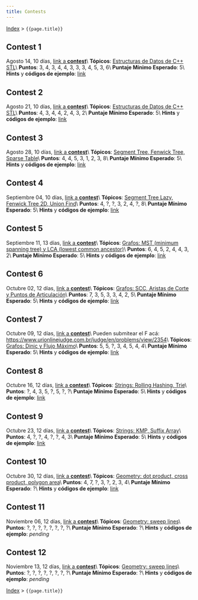 ```yaml
---
title: Contests
---
```


[Index](index) > ```{{page.title}}```

## Contest 1
Agosto 14, 10 días, [link a **contest**](https://vjudge.net/contest/389271)\\
**Tópicos**: [Estructuras de Datos de C++ STL](resources/data_structures)\\
**Puntos**: 3, 4, 3, 4, 4, 3, 3, 3, 4, 5, 3, 6\\
**Puntaje Mínimo Esperado**: 5\\
**Hints** y **códigos de ejemplo**: [link](hints/contest1)

## Contest 2
Agosto 21, 10 días, [link a **contest**](https://vjudge.net/contest/390579)\\
**Tópicos**: [Estructuras de Datos de C++ STL](resources/data_structures)\\
**Puntos**: 4, 3, 4, 4, 2, 4, 3, 2\\
**Puntaje Mínimo Esperado**: 5\\
**Hints** y **códigos de ejemplo**: [link](hints/contest2)

## Contest 3
Agosto 28, 10 días, [link a **contest**](https://vjudge.net/contest/391596)\\
**Tópicos**: [Segment Tree, Fenwick Tree, Sparse Table](resources/data_structures)\\
**Puntos**: 4, 4, 5, 3, 1, 2, 3, 8\\
**Puntaje Mínimo Esperado**: 5\\
**Hints** y **códigos de ejemplo**: [link](hints/contest3)

## Contest 4
Septiembre 04, 10 días, [link a **contest**](https://vjudge.net/contest/392902)\\
**Tópicos**: [Segment Tree Lazy, Fenwick Tree 2D, Union Find](resources/data_structures)\\
**Puntos**: 4, ?, ?, 3, 2, 4, ?, 8\\
**Puntaje Mínimo Esperado**: 5\\
**Hints** y **códigos de ejemplo**: [link](hints/contest4)

## Contest 5
Septiembre 11, 13 días, [link a **contest**](https://vjudge.net/contest/394087)\\
**Tópicos**: [Grafos: MST (minimum spanning tree) y LCA (lowest common ancestor)](resources/graphs)\\
**Puntos**: 6, 4, 5, 2, 4, 4, 3, 2\\
**Puntaje Mínimo Esperado**: 5\\
**Hints** y **códigos de ejemplo**: [link](hints/contest5)

## Contest 6
Octubre 02, 12 días, [link a **contest**](https://vjudge.net/contest/398634)\\
**Tópicos**: [Grafos: SCC, Aristas de Corte y Puntos de Articulación](resources/graphs)\\
**Puntos**: 7, 3, 5, 3, 3, 4, 2, 5\\
**Puntaje Mínimo Esperado**: 5\\
**Hints** y **códigos de ejemplo**: [link](hints/contest6)

## Contest 7
Octubre 09, 12 días, [link a **contest**](https://vjudge.net/contest/400285)\\
Pueden submitear el F acá: <https://www.urionlinejudge.com.br/judge/en/problems/view/2354>\\
**Tópicos**: [Grafos: Dinic y Flujo Máximo](resources/graphs)\\
**Puntos**: 5, 5, ?, 3, 4, 5, 4, 4\\
**Puntaje Mínimo Esperado**: 5\\
**Hints** y **códigos de ejemplo**: [link](hints/contest7)

## Contest 8
Octubre 16, 12 días, [link a **contest**](https://vjudge.net/contest/401948)\\
**Tópicos**: [Strings: Rolling Hashing, Trie](resources/strings)\\
**Puntos**: ?, 4, 3, 5, ?, 5, ?, ?\\
**Puntaje Mínimo Esperado**: 5\\
**Hints** y **códigos de ejemplo**: [link](hints/contest8)

## Contest 9
Octubre 23, 12 días, [link a **contest**](https://vjudge.net/contest/403555)\\
**Tópicos**: [Strings: KMP, Suffix Array](resources/strings)\\
**Puntos**: 4, ?, ?, 4, ?, ?, 4, 3\\
**Puntaje Mínimo Esperado**: 5\\
**Hints** y **códigos de ejemplo**: [link](hints/contest9)

## Contest 10
Octubre 30, 12 días, [link a **contest**](https://vjudge.net/contest/404967)\\
**Tópicos**: [Geometry: dot product, cross product, polygon area](resources/geometry)\\
**Puntos**: 4, 7, ?, 3, ?, 2, 3, 4\\
**Puntaje Mínimo Esperado**: ?\\
**Hints** y **códigos de ejemplo**: [link](hints/contest10)

## Contest 11
Noviembre 06, 12 días, [link a **contest**](https://vjudge.net/contest/406367)\\
**Tópicos**: [Geometry: sweep lines](resources/geometry)\\
**Puntos**: ?, ?, ?, ?, ?, ?, ?, ?\\
**Puntaje Mínimo Esperado**: ?\\
**Hints** y **códigos de ejemplo**: _pending_

## Contest 12
Noviembre 13, 12 días, [link a **contest**](https://vjudge.net/contest/407720)\\
**Tópicos**: [Geometry: sweep lines](resources/geometry)\\
**Puntos**: ?, ?, ?, ?, ?, ?, ?, ?\\
**Puntaje Mínimo Esperado**: ?\\
**Hints** y **códigos de ejemplo**: _pending_

[Index](index) > ```{{page.title}}```
